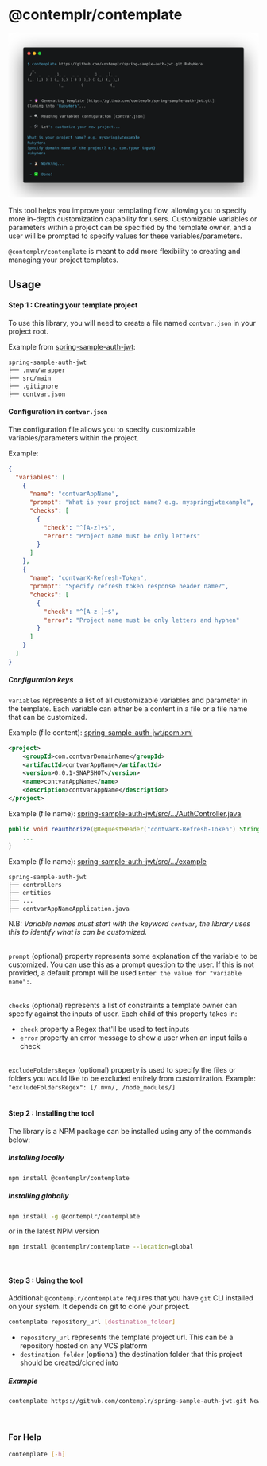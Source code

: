 # @contemplr/contemplate

![@contemplr/contemplate to generate a new project from template](contemplate-usage.png)

This tool helps you improve your templating flow, allowing you to specify more in-depth customization
capability for users. Customizable variables or parameters within a project can be specified by the template
owner, and a user will be prompted to specify values for these variables/parameters.

`@contemplr/contemplate` is meant to add more flexibility to creating and managing your project templates.

## Usage

#### Step 1 : Creating your template project

To use this library, you will need to create a file named `contvar.json` in your project root.

Example from [spring-sample-auth-jwt](https://github.com/contemplr/spring-sample-auth-jwt):

```
spring-sample-auth-jwt
├── .mvn/wrapper
├── src/main
├── .gitignore
├── contvar.json
```

#### Configuration in `contvar.json`

The configuration file allows you to specify customizable variables/parameters within the project.

Example:
```json
{
  "variables": [
    {
      "name": "contvarAppName",
      "prompt": "What is your project name? e.g. myspringjwtexample",
      "checks": [
        {
          "check": "^[A-z]+$",
          "error": "Project name must be only letters"
        }
      ]
    },
    {
      "name": "contvarX-Refresh-Token",
      "prompt": "Specify refresh token response header name?",
      "checks": [
        {
          "check": "^[A-z-]+$",
          "error": "Project name must be only letters and hyphen"
        }
      ]
    }
  ]
}
```

##### Configuration keys

`variables` represents a list of all customizable variables and parameter in the template.
Each variable can either be a content in a file or a file name that can be customized.

Example (file
content): [spring-sample-auth-jwt/pom.xml](https://github.com/contemplr/spring-sample-auth-jwt/blob/master/pom.xml)

```xml
<project>
    <groupId>com.contvarDomainName</groupId>
    <artifactId>contvarAppName</artifactId>
    <version>0.0.1-SNAPSHOT</version>
    <name>contvarAppName</name>
    <description>contvarAppName</description>
</project>
```

Example (file
name): [spring-sample-auth-jwt/src/.../AuthController.java](https://github.com/contemplr/spring-sample-auth-jwt/blob/master/src/main/java/com/auth/example/controllers/AuthController.java)

```java
public void reauthorize(@RequestHeader("contvarX-Refresh-Token") String refreshToken) {
    ...
}                            
```

Example (file
name): [spring-sample-auth-jwt/src/.../example](https://github.com/contemplr/spring-sample-auth-jwt/tree/master/src/main/java/com/auth/example)

```
spring-sample-auth-jwt
├── controllers
├── entities
├── ...
├── contvarAppNameApplication.java
```

N.B: <em>Variable names must start with the keyword `contvar`, the library uses this to identify what is
can be customized.</em>
<br/><br/>

`prompt` (optional) property represents some explanation of the variable to be customized. You can use this as a prompt
question
to the user. If this is not provided, a default prompt will be used
``Enter the value for "variable name":``.
<br/><br/>

`checks` (optional) represents a list of constraints a template owner can specify against the inputs of user.
Each child of this property takes in:

- `check` property a Regex that'll be used to test inputs
- `error` property an error message to show a user when an input fails a check
<br/><br/>

`excludeFoldersRegex` (optional) property is used to specify the files or folders you would like to be excluded entirely
from customization. Example:
``"excludeFoldersRegex": [/.mvn/, /node_modules/]``
<br/><br/>

#### Step 2 : Installing the tool
The library is a NPM package can be installed using any of the commands below:
##### Installing locally
```bash
npm install @contemplr/contemplate
```

##### Installing globally
```bash
npm install -g @contemplr/contemplate
```
or in the latest NPM version
```bash
npm install @contemplr/contemplate --location=global
```
<br/>

#### Step 3 : Using the tool
Additional: `@contemplr/contemplate` requires that you have `git` CLI installed on your system. It depends on
git to clone your project.

```bash
contemplate repository_url [destination_folder]
```

- `repository_url` represents the template project url. This can be a repository hosted on any VCS platform
- `destination_folder` (optional) the destination folder that this project should be created/cloned into

##### Example
```bash
contemplate https://github.com/contemplr/spring-sample-auth-jwt.git NewApp
```
<br/>

### For Help

```bash
contemplate [-h]
```